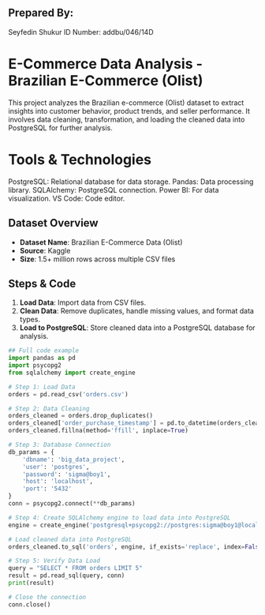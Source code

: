 
## Prepared By:
Seyfedin Shukur
ID Number: addbu/046/14D

# E-Commerce Data Analysis - Brazilian E-Commerce (Olist)

This project analyzes the Brazilian e-commerce (Olist) dataset to extract insights into customer behavior, product trends, and seller performance. It involves data cleaning, transformation, and loading the cleaned data into PostgreSQL for further analysis.

# Tools & Technologies
PostgreSQL: Relational database for data storage.
Pandas: Data processing library.
SQLAlchemy: PostgreSQL connection.
Power BI: For data visualization.
VS Code: Code editor.

## Dataset Overview

- **Dataset Name**: Brazilian E-Commerce Data (Olist)
- **Source**: Kaggle
- **Size**: 1.5+ million rows across multiple CSV files

## Steps & Code

1. **Load Data**: Import data from CSV files.
2. **Clean Data**: Remove duplicates, handle missing values, and format data types.
3. **Load to PostgreSQL**: Store cleaned data into a PostgreSQL database for analysis.

```python
## Full code example
import pandas as pd
import psycopg2
from sqlalchemy import create_engine

# Step 1: Load Data
orders = pd.read_csv('orders.csv')

# Step 2: Data Cleaning
orders_cleaned = orders.drop_duplicates()
orders_cleaned['order_purchase_timestamp'] = pd.to_datetime(orders_cleaned['order_purchase_timestamp'])
orders_cleaned.fillna(method='ffill', inplace=True)

# Step 3: Database Connection
db_params = {
    'dbname': 'big_data_project',
    'user': 'postgres',
    'password': 'sigma@boy1',
    'host': 'localhost',
    'port': '5432'
}
conn = psycopg2.connect(**db_params)

# Step 4: Create SQLAlchemy engine to load data into PostgreSQL
engine = create_engine('postgresql+psycopg2://postgres:sigma@boy1@localhost:5432/postgres')

# Load cleaned data into PostgreSQL
orders_cleaned.to_sql('orders', engine, if_exists='replace', index=False)

# Step 5: Verify Data Load
query = "SELECT * FROM orders LIMIT 5"
result = pd.read_sql(query, conn)
print(result)

# Close the connection
conn.close()
